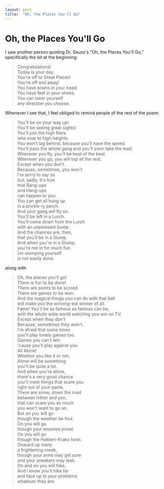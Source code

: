 ```yaml
---
layout: post
title:  "Oh, the Places You'll Go"
---
```




# Oh, the Places You'll Go

I saw another person quoting Dr. Seuss's "Oh, the Places You'll Go," specifically the bit
at the beginning:

> Congratulations!  
> Today is your day.  
> You're off to Great Places!  
> You're off and away!  
> You have brains in your head.  
> You have feet in your shoes.  
> You can steer yourself  
> any direction you choose.

Whenever I see that, I feel obliged to remind people of the rest of the poem:

> You'll be on your way up!  
> You'll be seeing great sights!  
> You'll join the high fliers  
> who soar to high heights.  
> You won't lag behind, because you'll have the speed.  
> You'll pass the whole gang and you'll soon take the lead.  
> Wherever you fly, you'll be best of the best.  
> Wherever you go, you will top all the rest.  
> Except when you don't.  
> Because, sometimes, you won't.  
> I'm sorry to say so  
> but, sadly, it's true  
> that Bang-ups  
> and Hang-ups  
> can happen to you.  
> You can get all hung up  
> in a prickle-ly perch.  
> And your gang will fly on.  
> You'll be left in a Lurch.  
> You'll come down from the Lurch  
> with an unpleasant bump.  
> And the chances are, then,  
> that you'll be in a Slump.  
> And when you're in a Slump,  
> you're not in for much fun.  
> Un-slumping yourself  
> is not easily done.  
  
along with

> Oh, the places you'll go!  
> There is fun to be done!  
> There are points to be scored.  
> There are games to be won.  
> And the magical things you can do with that ball  
> will make you the winning-est winner of all.  
> Fame! You'll be as famous as famous can be,  
> with the whole wide world watching you win on TV.  
> Except when they don't  
> Because, sometimes they won't.  
> I'm afraid that some times  
> you'll play lonely games too.  
> Games you can't win  
> 'cause you'll play against you.  
> All Alone!  
> Whether you like it or not,  
> Alone will be something  
> you'll be quite a lot.  
> And when you're alone,  
> there's a very good chance  
> you'll meet things that scare you  
> right out of your pants.  
> There are some, down the road  
> between hither and yon,     
> that can scare you so much  
> you won't want to go on.    
> But on you will go  
> though the weather be foul.  
> On you will go  
> though your enemies prowl.  
> On you will go  
> though the Hakken-Kraks howl.  
> Onward up many  
> a frightening creek,  
> though your arms may get sore  
> and your sneakers may leak.   
> On and on you will hike,  
> And I know you'll hike far  
> and face up to your problems  
> whatever they are.  